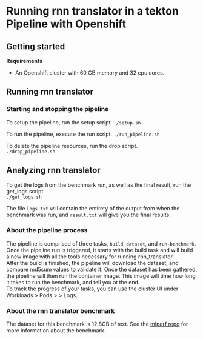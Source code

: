# Running rnn translator in a tekton Pipeline with Openshift

## Getting started

**Requirements**
- An Openshift cluster with 60 GB memory and 32 cpu cores.


## Running rnn translator

### Starting and stopping the pipeline

To setup the pipeline, run the setup script.
`./setup.sh`

To run the pipeline, execute the run script.
`./run_pipeline.sh`

To delete the pipeline resources, run the drop script.  
`./drop_pipeline.sh`

## Analyzing rnn translator

To get the logs from the benchmark run, as well as the final result, run the get_logs script  
`./get_logs.sh`

The file `logs.txt` will contain the entirety of the output from when the benchmark was run, and `result.txt` will give you the final results.

### About the pipeline process

The pipeline is comprised of three tasks, `build`, `dataset`, and `run-benchmark`.
Once the pipeline run is triggered, it starts with the build task and will build a new image with all the tools necessary for running rnn_translator.  
After the build is finished, the pipeline will download the dataset, and compare md5sum values to validate it.
Once the dataset has been gathered, the pipeline will then run the container image. This image will time how long it takes to run the benchmark, and tell you at the end.  
To track the progress of your tasks, you can use the cluster UI under Workloads > Pods > <your pod> > Logs.  

### About the rnn translator benchmark
The dataset for this benchmark is 12.8GB of text.
See the [mlperf repo](https://github.com/mlperf/training/tree/master/image_classification/tensorflow) for more information about the benchmark.  
